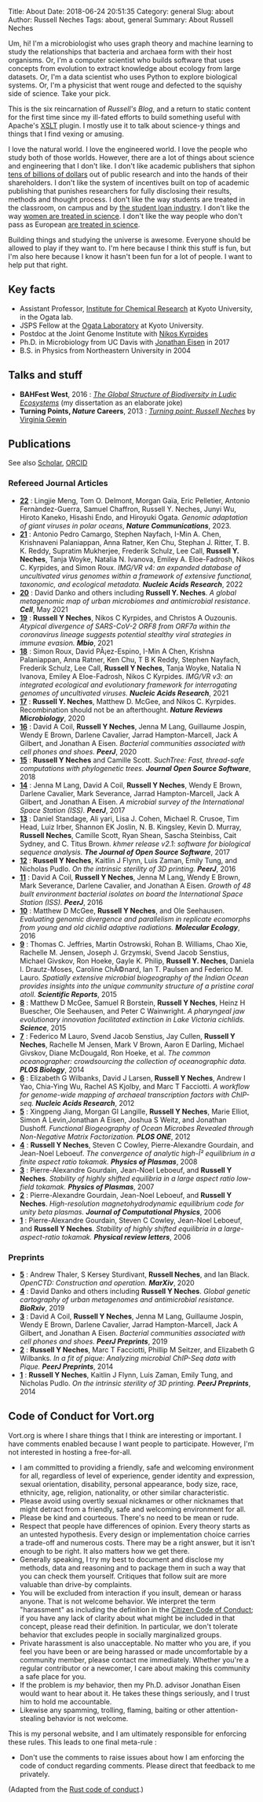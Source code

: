 Title: About
Date: 2018-06-24 20:51:35
Category: general
Slug: about
Author: Russell Neches
Tags: about, general
Summary: About Russell Neches

Um, hi! I'm a microbiologist who uses graph theory and machine learning to study the relationships that bacteria and archaea form with their host organisms. Or, I'm a computer scientist who builds software that uses concepts from evolution to extract knowledge about ecology from large datasets. Or, I'm a data scientist who uses Python to explore biological systems. Or, I'm a physicist that went rouge and defected to the squishy side of science. Take your pick.

This is the six reincarnation of _Russell's Blog_, and a return to static content for the first time since my ill-fated efforts to build something useful with Apache's [XSLT](https://en.wikipedia.org/wiki/XSLT) plugin. I mostly use it to talk about science-y things and things that I find vexing or amusing.

I love the natural world. I love the engineered world. I love the people who study both of those worlds. However, there are a lot of things about science and engineering that I don't like. I don't like academic publishers that siphon [tens of billions of dollars](https://www.theguardian.com/science/2017/jun/27/profitable-business-scientific-publishing-bad-for-science) out of public research and into the hands of their shareholders. I don't like the system of incentives built on top of academic publishing that punishes researchers for fully disclosing their results, methods and thought process. I don't like the way students are treated in the classroom, on campus and by [the student loan industry](https://www.youtube.com/watch?v=PE66HEZBZYE). I don't like the way [women are treated in science](http://sites.nationalacademies.org/shstudy/index.htm). I don't like the way people who don't pass as European [are treated in science](https://qz.com/432756/in-39-years-us-physics-doctorates-went-to-66-black-women-and-22000-white-men/).

Building things and studying the universe is awesome. Everyone should be allowed to play if they want to. I'm here because I think this stuff is fun, but I'm also here because I know it hasn't been fun for a lot of people. I want to help put that right.

## Key facts

* Assistant Professor, [Institute for Chemical Research](https://www.kuicr.kyoto-u.ac.jp/sites/icr/) at Kyoto University, in the Ogata lab.
* JSPS Fellow at the [Ogata Laboratory](https://cls.kuicr.kyoto-u.ac.jp/) at Kyoto University.
* Postdoc at the Joint Genome Institute with [Nikos Kyrpides](https://en.wikipedia.org/wiki/Nikos_Kyrpides)
* Ph.D. in Microbiology from UC Davis with [Jonathan Eisen](https://phylogenomics.me) in 2017
* B.S. in Physics from Northeastern University in 2004

## Talks and stuff

* **BAHFest West**, 2016 : [_The Global Structure of Biodiversity in Ludic Ecosystems_](https://www.youtube.com/watch?v=iFu3WJDMeDs) (my dissertation as an elaborate joke)
* **Turning Points, _Nature_ Careers**, 2013 : [_Turning point: Russell Neches_](https://www.nature.com/nature/journal/v502/n7469/full/nj7469-131a.html) by [Virginia Gewin](https://twitter.com/VirginiaGewin)

## Publications

See also [Scholar](https://scholar.google.com/citations?user=Xis0TMUAAAAJ&hl=en), [ORCID](https://orcid.org/my-orcid?orcid=0000-0002-2055-8381)

### Refereed Journal Articles

- [**22**](https://doi.org/10.1038/s41467-023-41910-6) : Lingjie Meng, Tom O. Delmont, Morgan Gaïa, Eric Pelletier, Antonio Fernàndez-Guerra, Samuel Chaffron, Russell Y. Neches, Junyi Wu, Hiroto Kaneko, Hisashi Endo, and Hiroyuki Ogata. *Genomic adaptation of giant viruses in polar oceans*, __*Nature Communications*__, 2023.
- [**21**](https://doi.org/10.1093/nar/gkac1037) : Antonio Pedro Camargo, Stephen Nayfach, I-Min A. Chen, Krishnaveni Palaniappan, Anna Ratner, Ken Chu, Stephan J. Ritter, T. B. K. Reddy, Supratim Mukherjee, Frederik Schulz, Lee Call, **Russell Y. Neches**, Tanja Woyke, Natalia N. Ivanova, Emiley A. Eloe-Fadrosh, Nikos C. Kyrpides, and Simon Roux. *IMG/VR v4: an expanded database of uncultivated virus genomes within a framework of extensive functional, taxonomic, and ecological metadata.* __*Nucleic Acids Research*__, 2022
- [**20**](https://doi.org/10.1016/j.cell.2021.05.002) : David Danko and others including **Russell Y. Neches**. *A global metagenomic map of urban microbiomes and antimicrobial resistance*. __*Cell*__, May 2021  
- [**19**](https://doi.org/10.1128/mBio.03014-20) : **Russell Y Neches**, Nikos C Kyrpides, and Christos A Ouzounis. *Atypical divergence of SARS-CoV-2 ORF8 from ORF7a within the coronavirus lineage suggests potential stealthy viral strategies in immune evasion.* __*Mbio*__, 2021
- [**18**](https://doi.org/10.1093/nar/gkaa946) : Simon Roux, David PÃ¡ez-Espino, I-Min A Chen, Krishna Palaniappan, Anna Ratner, Ken Chu, T B K Reddy, Stephen Nayfach, Frederik Schulz, Lee Call, **Russell Y Neches**, Tanja Woyke, Natalia N Ivanova, Emiley A Eloe-Fadrosh, Nikos C Kyrpides. *IMG/VR v3: an integrated ecological and evolutionary framework for interrogating genomes of uncultivated viruses.* __*Nucleic Acids Research*__, 2021 
- [**17**](https://doi.org/10.1038/s41579-020-00451-1) : **Russell Y. Neches**, Matthew D. McGee, and Nikos C. Kyrpides. Recombination should not be an afterthought. __*Nature Reviews Microbiology*__, 2020
- [**16**](https://doi.org/10.7717/peerj.9235) : David A Coil, **Russell Y Neches**, Jenna M Lang, Guillaume Jospin, Wendy E Brown, Darlene Cavalier, Jarrad Hampton-Marcell, Jack A Gilbert, and Jonathan A Eisen. *Bacterial communities associated with cell phones and shoes.* __*PeerJ*__, 2020
- [**15**](https://doi.org/10.21105/joss.00678) : **Russell Y Neches** and Camille Scott. *SuchTree: Fast, thread-safe computations with phylogenetic trees.* __*Journal Open Source Software*__, 2018  
- [**14**](https://doi.org/10.7717/peerj.4029) : Jenna M Lang, David A Coil, **Russell Y Neches**, Wendy E Brown, Darlene Cavalier, Mark Severance, Jarrad Hampton-Marcell, Jack A Gilbert, and Jonathan A Eisen. *A microbial survey of the International Space Station (ISS).* __*PeerJ*__, 2017
- [**13**](https://doi.org/10.21105/joss.00272) : Daniel Standage, Ali yari, Lisa J. Cohen, Michael R. Crusoe, Tim Head, Luiz Irber, Shannon EK Joslin, N. B. Kingsley, Kevin D. Murray, **Russell Neches**, Camille Scott, Ryan Shean, Sascha Steinbiss, Cait Sydney, and C. Titus Brown. *khmer release v2.1: software for biological sequence analysis.* __*The Journal of Open Source Software*__, 2017
- [**12**](https://doi.org/10.7717/peerj.2661) : **Russell Y Neches**, Kaitlin J Flynn, Luis Zaman, Emily Tung, and Nicholas Pudlo. *On the intrinsic sterility of 3D printing.* __*PeerJ*__, 2016
- [**11**](https://doi.org/10.7717/peerj.1842) : David A Coil, **Russell Y Neches**, Jenna M Lang, Wendy E Brown, Mark Severance, Darlene Cavalier, and Jonathan A Eisen. *Growth of 48 built environment bacterial isolates on board the International Space Station (ISS).* __*PeerJ*__, 2016
- [**10**](https://doi.org/10.1111/mec.13463) : Matthew D McGee, **Russell Y Neches**, and Ole Seehausen. *Evaluating genomic divergence and parallelism in replicate ecomorphs from young and old cichlid adaptive radiations.* __*Molecular Ecology*__, 2016
- [**9**](https://doi.org/10.1038/srep15383) : Thomas C. Jeffries, Martin Ostrowski, Rohan B. Williams, Chao Xie, Rachelle M. Jensen, Joseph J. Grzymski, Svend Jacob Senstius, Michael Givskov, Ron Hoeke, Gayle K. Philip, **Russell Y. Neches**, Daniela I. Drautz-Moses, Caroline ChÃ©nard, Ian T. Paulsen and Federico M. Lauro. *Spatially extensive microbial biogeography of the Indian Ocean provides insights into the unique community structure of a pristine coral atoll.* __*Scientific Reports*__, 2015
- [**8**](https://doi.org/10.1126/science.aab0800) : Matthew D McGee, Samuel R Borstein, **Russell Y Neches**, Heinz H Buescher, Ole Seehausen, and Peter C Wainwright. *A pharyngeal jaw evolutionary innovation facilitated extinction in Lake Victoria cichlids.* __*Science*__, 2015
- [**7**](https://doi.org/10.1371/journal.pbio.1001947) : Federico M Lauro, Svend Jacob Senstius, Jay Cullen, **Russell Y Neches**, Rachelle M Jensen, Mark V Brown, Aaron E Darling, Michael Givskov, Diane McDougald, Ron Hoeke, et al. *The common oceanographer: crowdsourcing the collection of oceanographic data.* __*PLOS Biology*__, 2014
- [**6**](https://doi.org/10.1093/nar/gks063) : Elizabeth G Wilbanks, David J Larsen, **Russell Y Neches**, Andrew I Yao, Chia-Ying Wu, Rachel AS Kjolby, and Marc T Facciotti. *A workflow for genome-wide mapping of archaeal transcription factors with ChIP-seq.* __*Nucleic Acids Research*__, 2012
- [**5**](https://doi.org/10.1371/journal.pone.0043866) : Xingpeng Jiang, Morgan GI Langille, **Russell Y Neches**, Marie Elliot, Simon A Levin,Jonathan A Eisen, Joshua S Weitz, and Jonathan Dushoff. *Functional Biogeography of Ocean Microbes Revealed through Non-Negative Matrix Factorization.* __*PLOS ONE*__, 2012
- [**4**](https://doi.org/10.1063/1.3008049) : **Russell Y Neches**, Steven C Cowley, Pierre-Alexandre Gourdain, and Jean-Noel Leboeuf. *The convergence of analytic high-Î² equilibrium in a finite aspect ratio tokamak.* __*Physics of Plasmas*__, 2008
- [**3**](https://doi.org/10.1063/1.2807024) : Pierre-Alexandre Gourdain, Jean-Noel Leboeuf, and **Russell Y Neches**. *Stability of highly shifted equilibria in a large aspect ratio low-field tokamak.* __*Physics of  Plasmas*__, 2007
- [**2**](https://doi.org/10.1016/j.jcp.2005.12.005) : Pierre-Alexandre Gourdain, Jean-Noel Leboeuf, and **Russell Y Neches**. *High-resolution magnetohydrodynamic equilibrium code for unity beta plasmas.* __*Journal of Computational Physics*__, 2006
- [**1**](https://doi.org/10.1103/PhysRevLett.97.055003) : Pierre-Alexandre Gourdain, Steven C Cowley, Jean-Noel Leboeuf, and **Russell Y Neches**. *Stability of highly shifted equilibria in a large-aspect-ratio tokamak.* __*Physical review letters*__, 2006
  
### Preprints

- [**5**](https://doi.org/10.31230/osf.io/8evsq) : Andrew Thaler, S Kersey Sturdivant, **Russell Neches**, and Ian Black. *OpenCTD: Construction and operation.* __*MarXiv*__, 2020
- [**4**](https://doi.org/10.1101/724526) : David Danko and others including **Russell Y Neches**. *Global genetic cartography of urban metagenomes and antimicrobial resistance.* __*BioRxiv*__, 2019
- [**3**](https://doi.org/10.7717/peerj.9235) : David A Coil, **Russell Y Neches**, Jenna M Lang, Guillaume Jospin, Wendy E Brown, Darlene Cavalier, Jarrad Hampton-Marcell, Jack A Gilbert, and Jonathan A Eisen. *Bacterial communities associated with cell phones and shoes.* __*PeerJ Preprints*__, 2019
- [**2**](https://doi.org/10.7287/peerj.preprints.290v2) : **Russell Y Neches**, Marc T Facciotti, Phillip M Seitzer, and Elizabeth G Wilbanks. *In a fit of pique: Analyzing microbial ChIP-Seq data with Pique.* __*PeerJ Preprints*__, 2014
- [**1**](https://doi.org/10.7287/peerj.preprints.542v2) : **Russell Y Neches**, Kaitlin J Flynn, Luis Zaman, Emily Tung, and Nicholas Pudlo. *On the intrinsic sterility of 3D printing.* __*PeerJ Preprints*__, 2014
## Code of Conduct for Vort.org

Vort.org is where I share things that I think are interesting or important. I have comments enabled because I want people to participate. However, I'm not interested in hosting a free-for-all.

* I am committed to providing a friendly, safe and welcoming environment for all, regardless of level of experience, gender identity and expression, sexual orientation, disability, personal appearance, body size, race, ethnicity, age, religion, nationality, or other similar characteristic.
* Please avoid using overtly sexual nicknames or other nicknames that might detract from a friendly, safe and welcoming environment for all.
* Please be kind and courteous. There's no need to be mean or rude.
* Respect that people have differences of opinion. Every theory starts as an untested hypothesis. Every design or implementation choice carries a trade-off and numerous costs. There may be a right answer, but it isn't enough to be right. It also matters how we get there.
* Generally speaking, I try my best to document and disclose my methods, data and reasoning and to package them in such a way that you can check them yourself. Critiques that follow suit are more valuable than drive-by complaints.
* You will be excluded from interaction if you insult, demean or harass anyone. That is not welcome behavior. We interpret the term "harassment" as including the definition in the [Citizen Code of Conduct](http://citizencodeofconduct.org/); if you have any lack of clarity about what might be included in that concept, please read their definition. In particular, we don't tolerate behavior that excludes people in socially marginalized groups.
* Private harassment is also unacceptable. No matter who you are, if you feel you have been or are being harassed or made uncomfortable by a community member, please contact me immediately. Whether you're a regular contributor or a newcomer, I care about making this community a safe place for you.
* If the problem is _my_ behavior, then my Ph.D. advisor Jonathan Eisen would want to hear about it. He takes these things seriously, and I trust him to hold me accountable.
* Likewise any spamming, trolling, flaming, baiting or other attention-stealing behavior is not welcome.
 
This is my personal website, and I am ultimately responsible for enforcing these rules. This leads to one final meta-rule :

* Don't use the comments to raise issues about how I am enforcing the code of conduct regarding comments. Please direct that feedback to me privately.

(Adapted from the [Rust code of conduct](https://github.com/rust-lang/rust/blob/master/CODE_OF_CONDUCT.md).)
